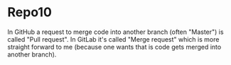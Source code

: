# Repo10
In GitHub a request to merge code into another branch (often "Master") is called "Pull request". In GitLab it's called "Merge request" which is more straight forward to me (because one wants that is code gets merged into another branch).
